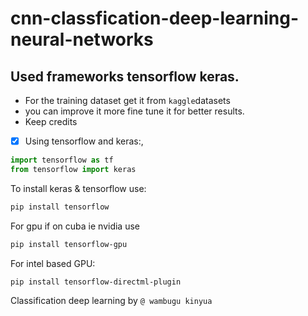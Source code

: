 # cnn-classfication-deep-learning-neural-networks
## Used frameworks tensorflow keras.
- For the training  dataset get it from `kaggle`datasets
- you can improve it  more fine tune it  for better results.
- Keep credits
- [x] Using tensorflow and keras:,
``` Python 
import tensorflow as tf
from tensorflow import keras
```
To install keras & tensorflow use:
``` Bash
pip install tensorflow 
```
For gpu if on cuba ie nvidia 
use 
``` Bash
pip install tensorflow-gpu
```
For intel based GPU:
``` Bash
pip install tensorflow-directml-plugin
```
Classification deep learning by
` @ wambugu kinyua `


